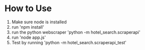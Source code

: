 # How to Use
1. Make sure node is installed
2. run 'npm install'
3. run the python webscraper 'python -m hotel_search.scraperapi'
4. run 'node app.js'
5. Test by running 'python -m hotel_search.scraperapi_test'
